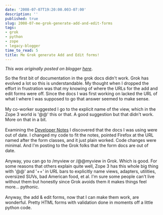 ```yaml
---
date: '2008-07-07T19:20:00.003-07:00'
description: ''
published: true
slug: 2008-07-me-grok-generate-add-and-edit-forms
tags:
- grok
- python
- zope
- legacy-blogger
time_to_read: 5
title: Me Grok generate Add and Edit forms!
---
```


*This was originally posted on blogger [here](https://pydanny.blogspot.com/2008/07/me-grok-generate-add-and-edit-forms.html)*.

So the first bit of documentation in the grok docs didn't work.  Grok has evolved a lot so this is understandable.  My thought when I dropped the effort in frustration was that my knowing of where the URLs for the add and edit forms were off.  Since the docs I was first working on lacked the URL of what I where I was supposed to go that answer seemed to make sense.<br /><br />My co-worker suggested I go to the explicit name of the view, which in the Zope 3 world is '@@' this or that.  A good suggestion but that didn't work.  More on that in a bit.<br /><br />Examining the <a href="http://grok.zope.org/documentation/developers-notes/">Developer Notes</a> I discovered that the docs I was using were out of date.  I changed my code to fit the notes, pointed Firefox at the URL named after the form classes, and it just plain worked.  Code changes were minimal.  And I'm posting to the Grok folks that the form docs are out of date.<br /><br />Anyway, you can go to /myview or /@@myview in Grok.  Which is good.  For some reasons that others explain quite well, Zope 3 has this whole big thing with '@@' and '++' in URL bars to explicitly name views, adapters, utilities, oversized SUVs, bad American food, et al.   I'm sure some people can't live without them but honestly since Grok avoids them it makes things feel more... pythonic.<br /><br />Anyway, the add &amp; edit forms, now that I can make them work, are wonderful.  Pretty HTML forms with validation done in moments off a little python code.